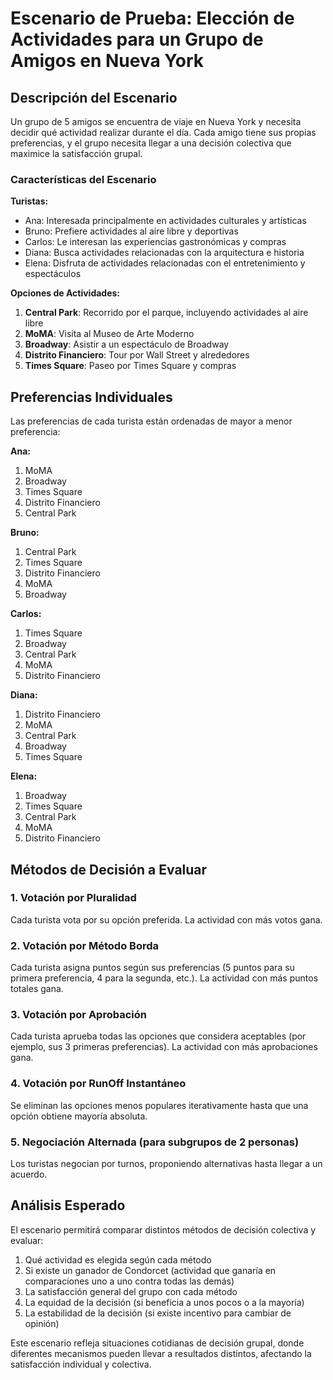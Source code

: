 # Escenario de Prueba: Elección de Actividades para un Grupo de Amigos en Nueva York

## Descripción del Escenario

Un grupo de 5 amigos se encuentra de viaje en Nueva York y necesita decidir qué actividad realizar durante el día. Cada amigo tiene sus propias preferencias, y el grupo necesita llegar a una decisión colectiva que maximice la satisfacción grupal.

### Características del Escenario

**Turistas:**
- Ana: Interesada principalmente en actividades culturales y artísticas
- Bruno: Prefiere actividades al aire libre y deportivas
- Carlos: Le interesan las experiencias gastronómicas y compras
- Diana: Busca actividades relacionadas con la arquitectura e historia
- Elena: Disfruta de actividades relacionadas con el entretenimiento y espectáculos

**Opciones de Actividades:**
1. **Central Park**: Recorrido por el parque, incluyendo actividades al aire libre
2. **MoMA**: Visita al Museo de Arte Moderno
3. **Broadway**: Asistir a un espectáculo de Broadway
4. **Distrito Financiero**: Tour por Wall Street y alrededores
5. **Times Square**: Paseo por Times Square y compras

## Preferencias Individuales

Las preferencias de cada turista están ordenadas de mayor a menor preferencia:

**Ana:**
1. MoMA
2. Broadway
3. Times Square
4. Distrito Financiero
5. Central Park

**Bruno:**
1. Central Park
2. Times Square
3. Distrito Financiero
4. MoMA
5. Broadway

**Carlos:**
1. Times Square
2. Broadway
3. Central Park
4. MoMA
5. Distrito Financiero

**Diana:**
1. Distrito Financiero
2. MoMA
3. Central Park
4. Broadway
5. Times Square

**Elena:**
1. Broadway
2. Times Square
3. Central Park
4. MoMA
5. Distrito Financiero

## Métodos de Decisión a Evaluar

### 1. Votación por Pluralidad
Cada turista vota por su opción preferida. La actividad con más votos gana.

### 2. Votación por Método Borda
Cada turista asigna puntos según sus preferencias (5 puntos para su primera preferencia, 4 para la segunda, etc.). La actividad con más puntos totales gana.

### 3. Votación por Aprobación
Cada turista aprueba todas las opciones que considera aceptables (por ejemplo, sus 3 primeras preferencias). La actividad con más aprobaciones gana.

### 4. Votación por RunOff Instantáneo
Se eliminan las opciones menos populares iterativamente hasta que una opción obtiene mayoría absoluta.

### 5. Negociación Alternada (para subgrupos de 2 personas)
Los turistas negocian por turnos, proponiendo alternativas hasta llegar a un acuerdo.

## Análisis Esperado

El escenario permitirá comparar distintos métodos de decisión colectiva y evaluar:

1. Qué actividad es elegida según cada método
2. Si existe un ganador de Condorcet (actividad que ganaría en comparaciones uno a uno contra todas las demás)
3. La satisfacción general del grupo con cada método
4. La equidad de la decisión (si beneficia a unos pocos o a la mayoría)
5. La estabilidad de la decisión (si existe incentivo para cambiar de opinión)

Este escenario refleja situaciones cotidianas de decisión grupal, donde diferentes mecanismos pueden llevar a resultados distintos, afectando la satisfacción individual y colectiva.
